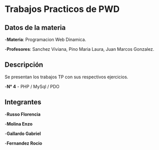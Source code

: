 # Trabajos Practicos de PWD

## Datos de la materia
-**Materia**: Programacion Web Dinamica.

-**Profesores**: Sanchez Viviana, Pino Maria Laura, Juan Marcos Gonzalez.


## Descripción
Se presentan los trabajos TP con sus respectivos ejercicios.

-**N° 4** - PHP / MySql / PDO

## Integrantes
-**Russo Florencia** 

-**Molina Enzo**

-**Gallardo Gabriel**

-**Fernandez Rocio**


